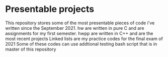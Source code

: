 # Presentable projects

This repository stores some of the most presentable pieces of code i've written since the September 2021.
hw are written in pure C and are assignments for my first semester.
hwpp are written in C++ and are the most recent projects
Linked lists are my practice codes for the final exam of 2021
Some of these codes can use addtional testing bash script that is in master of this repository